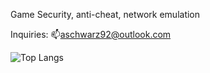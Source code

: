 Game Security, anti-cheat, network emulation

Inquiries: 📫[aschwarz92@outlook.com](mailto:aschwarz92@outlook.com)

![Top Langs](https://github-readme-stats.vercel.app/api/top-langs/?username=AlSch092&layout=compact&theme=radical)  
